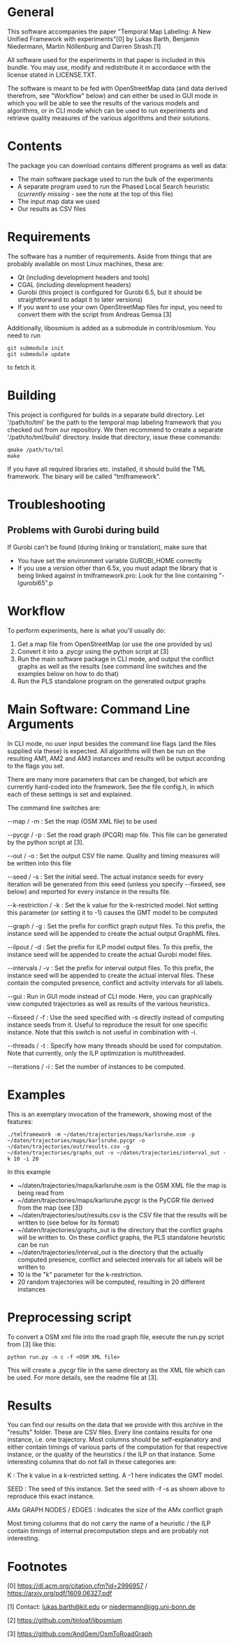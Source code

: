 General
=======

This software accompanies the paper "Temporal Map Labeling: A New Unified
Framework with experiments"[0] by Lukas Barth, Benjamin Niedermann,
Martin Nöllenburg and Darren Strash.[1]

All software used for the experiments in that paper is included in this
bundle. You may use, modify and redistribute it in accordance with the license stated in LICENSE.TXT.

The software is meant to be fed with OpenStreetMap data (and data derived therefrom, see "Workflow" below) and can either be used in GUI mode in which you will be able to see the results of the various models and algorithms, or in CLI mode which can be used to run experiments and retrieve quality measures of the various algorithms and their solutions.

Contents
========
The package you can download contains different programs as well as data:

* The main software package used to run the bulk of the experiments
* A separate program used to run the Phased Local Search heuristic (*currently missing* - see the note at the top of this file)
* The input map data we used
* Our results as CSV files

Requirements
============

The software has a number of requirements. Aside from things that are probably available on most Linux machines, these are:

* Qt (including development headers and tools)
* CGAL (including development headers)
* Gurobi (this project is configured for Gurobi 6.5, but it should be straightforward to adapt it to later versions)
* If you want to use your own OpenStreetMap files for input, you need to convert them with the script from Andreas Gemsa [3]

Additionally, libosmium is added as a submodule in contrib/osmium. You need to run

    git submodule init
    git submodule update
    
to fetch it.


Building
========

This project is configured for builds in a separate build directory. Let '/path/to/tml' be the path to the temporal map labeling framework that you checked out from our repository. We then recommend to create a separate '/path/to/tml/build' directory. Inside that directory, issue these commands:

    qmake /path/to/tml
    make

If you have all required libraries etc. installed, it should build the TML framework. The binary will be called "tmlframework".

Troubleshooting
===============

Problems with Gurobi during build
---------------------------------

If Gurobi can't be found (during linking or translation), make sure that

* You have set the environment variable GUROBI_HOME correctly
* If you use a version other than 6.5x, you must adapt the library that is being linked against in tmlframework.pro: Look for the line containing "-lgurobi65".p

Workflow
========

To perform experiments, here is what you'll usually do:

1. Get a map file from OpenStreetMap (or use the one provided by us)
2. Convert it into a .pycgr using the python script at [3]
3. Run the main software package in CLI mode, and output the conflict graphs as well as the results (see command line switches and the examples below on how to do that)
4. Run the PLS standalone program on the generated output graphs

Main Software: Command Line Arguments
======================

In CLI mode, no user input besides the command line flags (and the files supplied via these) is expected. All algorithms will then be run on the resulting AM1, AM2 and AM3 instances and results will be output according to the flags you set.

There are many more parameters that can be changed, but which are currently hard-coded into the framework. See the file config.h, in which each of these settings is set and explained.

The command line switches are:

--map / -m
: Set the map (OSM XML file) to be used

--pycgr / -p
: Set the road graph (PCGR) map file. This file can be generated by the python script at [3].

--out / -o
: Set the output CSV file name. Quality and timing measures will be written into this file

--seed / -s
: Set the initial seed. The actual instance seeds for every iteration will be generated from this seed (unless you specify --fixseed, see below) and reported for every instance in the results file.

--k-restriction / -k
: Set the k value for the k-restricted model. Not setting this parameter (or setting it to -1) causes the GMT model to be computed

--graph / -g
: Set the prefix for conflict graph output files. To this prefix, the instance seed will be appended to create the actual output GraphML files.

--ilpout / -d
: Set the prefix for ILP model output files. To this prefix, the instance seed will be appended to create the actual Gurobi model files.

--intervals / -v
: Set the prefix for interval output files.  To this prefix, the instance seed will be appended to create the actual interval files. These contain the computed presence, conflict and activity intervals for all labels.

--gui
: Run in GUI mode instead of CLI mode. Here, you can graphically view computed trajectories as well as results of the various heuristics.

--fixseed / -f
: Use the seed specified with -s directly instead of computing instance seeds from it. Useful to reproduce the result for one specific instance. Note that this switch is not useful in combination with -i.

--threads / -t
: Specify how many threads should be used for computation. Note that currently, only the ILP optimization is multithreaded.

--iterations / -i
: Set the number of instances to be computed.

Examples
========

This is an exemplary invocation of the framework, showing most of the features:

    ./tmlframework -m ~/daten/trajectories/maps/karlsruhe.osm -p ~/daten/trajectories/maps/karlsruhe.pycgr -o ~/daten/trajectories/out/results.csv -g ~/daten/trajectories/graphs_out -v ~/daten/trajectories/interval_out -k 10 -i 20

In this example

* ~/daten/trajectories/maps/karlsruhe.osm is the OSM XML file the map is being read from
* ~/daten/trajectories/maps/karlsruhe.pycgr is the PyCGR file derived from the map (see [3])
* ~/daten/trajectories/out/results.csv is the CSV file that the results will be written to (see below for its format)
* ~/daten/trajectories/graphs_out is the directory that the conflict graphs will be written to. On these conflict graphs, the PLS standalone heuristic can be run
* ~/daten/trajectories/interval_out is the directory that the actually computed presence, conflict and selected intervals for all labels will be written to
* 10 is the "k" parameter for the k-restriction.
* 20 random trajectories will be computed, resulting in 20 different instances

Preprocessing script
====================

To convert a OSM xml file into the road graph file, execute the run.py script from [3] like this:

    python run.py -n c -f <OSM XML file>

This will create a .pycgr file in the same directory as the XML file which can be used. For more details, see the readme file at [3].


Results
=======

You can find our results on the data that we provide with this archive in the "results" folder. These are CSV files. Every line contains results for one instance, i.e. one trajectory. Most columns should be self-explanatory and either contain timings of various parts of the computation for that respective instance, or the quality of the heuristics / the ILP on that instance. Some interesting columns that do not fall in these categories are:

K
: The k value in a k-restricted setting. A -1 here indicates the GMT model.

SEED
: The seed of this instance. Set the seed with -f -s <seed> as shown above to reproduce this exact instance.

AMx GRAPH NODES / EDGES
: Indicates the size of the AMx conflict graph

Most timing columns that do not carry the name of a heuristic / the ILP contain timings of internal precomputation steps and are probably not interesting.

Footnotes
=========

[0] https://dl.acm.org/citation.cfm?id=2996957 / https://arxiv.org/pdf/1609.06327.pdf

[1] Contact: lukas.barth@kit.edu or niedermann@igg.uni-bonn.de  

[2] https://github.com/tinloaf/libosmium

[3] https://github.com/AndGem/OsmToRoadGraph
